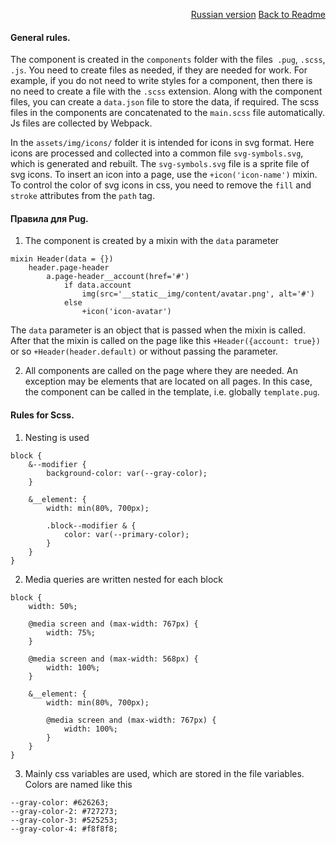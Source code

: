 <p align="right">
<a href="README.md">Russian version</a> <a href="README.md">Back to Readme</a>
</p>

#### General rules.
The component is created in the `components` folder with the files` .pug`, `.scss`,` .js`. You need to create files as needed, if they are needed for work. For example, if you do not need to write styles for a component, then there is no need to create a file with the `.scss` extension. Along with the component files, you can create a `data.json` file to store the data, if required. The scss files in the components are concatenated to the `main.scss` file automatically. Js files are collected by Webpack.

In the `assets/img/icons/` folder it is intended for icons in svg format. Here icons are processed and collected into a common file `svg-symbols.svg`, which is generated and rebuilt. The `svg-symbols.svg` file is a sprite file of svg icons.
To insert an icon into a page, use the `+icon('icon-name')` mixin.
To control the color of svg icons in css, you need to remove the `fill` and` stroke` attributes from the `path` tag.

#### Правила для Pug.
1) The component is created by a mixin with the `data` parameter
```commandline
mixin Header(data = {})
    header.page-header
        a.page-header__account(href='#')
            if data.account
                img(src='__static__img/content/avatar.png', alt='#')
            else
                +icon('icon-avatar')
```
The `data` parameter is an object that is passed when the mixin is called. After that the mixin is called on the page like this `+Header({account: true})` or so `+Header(header.default)` or without passing the parameter.

2) All components are called on the page where they are needed. An exception may be elements that are located on all pages. In this case, the component can be called in the template, i.e. globally `template.pug`.

#### Rules for Scss.
1) Nesting is used
```commandline
block {
    &--modifier {
        background-color: var(--gray-color);
    }

    &__element: {
        width: min(80%, 700px);

        .block--modifier & {
            color: var(--primary-color);
        }
    }
}
```
2) Media queries are written nested for each block
```commandline
block {
    width: 50%;

    @media screen and (max-width: 767px) {
        width: 75%;
    }

    @media screen and (max-width: 568px) {
        width: 100%;
    }

    &__element: {
        width: min(80%, 700px);

        @media screen and (max-width: 767px) {
            width: 100%;
        }
    }
}
```
3) Mainly css variables are used, which are stored in the file variables. Colors are named like this
```commandline
--gray-color: #626263;
--gray-color-2: #727273;
--gray-color-3: #525253;
--gray-color-4: #f8f8f8;
```